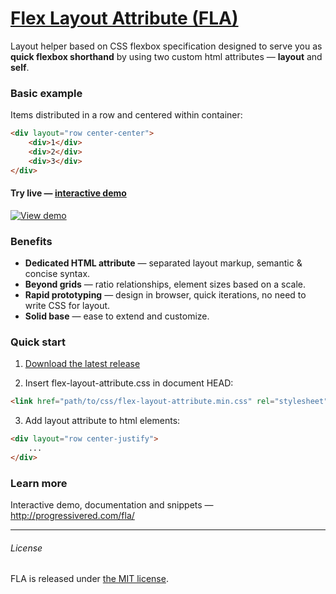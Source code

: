 # [Flex Layout Attribute (FLA)](http://progressivered.com/fla/)

Layout helper based on CSS flexbox specification designed to serve you as **quick flexbox shorthand** by using two custom html attributes — **layout** and **self**.
### Basic example
Items distributed in a row and centered within container:
``` html
<div layout="row center-center">
    <div>1</div>
    <div>2</div>
    <div>3</div>
</div>
```

#### Try live — [interactive demo](http://progressivered.com/fla/?d=0&v=1&h=1&s=0&i=000&a=000#playground)
[![View demo](http://progressivered.com/assets/img/fla/fla-github.png)](http://progressivered.com/fla/?d=0&v=1&h=1&s=0&i=000&a=000#playground)

### Benefits
- **Dedicated HTML attribute** — separated layout markup, semantic & concise syntax.
- **Beyond grids** — ratio relationships, element sizes based on a scale.
- **Rapid prototyping** — design in browser, quick iterations, no need to write CSS for layout.
- **Solid base** — ease to extend and customize.

### Quick start
1) [Download the latest release](https://github.com/StefanKovac/flex-layout-attribute/archive/v1.0.0.zip)

2) Insert flex-layout-attribute.css in document HEAD:
```html
<link href="path/to/css/flex-layout-attribute.min.css" rel="stylesheet">
```
3) Add layout attribute to html elements:
```html
<div layout="row center-justify">
    ...
</div>
```

### Learn more
Interactive demo, documentation and snippets — http://progressivered.com/fla/


* * *
###### License
FLA is released under [the MIT license](https://github.com/StefanKovac/flex-layout-attribute/blob/master/LICENSE).
